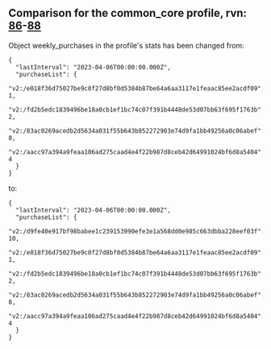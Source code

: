 ## Comparison for the common_core profile, rvn: [86](https://github.com/PRO100KatYT/FortniteProfileRevisions/tree/main/profiles/common_core/86%20common_core.json)-[88](https://github.com/PRO100KatYT/FortniteProfileRevisions/tree/main/profiles/common_core/88%20common_core.json)

Object weekly_purchases in the profile's stats has been changed from:

```
{
  "lastInterval": "2023-04-06T00:00:00.000Z",
  "purchaseList": {
    "v2:/e018f36d75027be9c0f27d8bf0d5384b87be64a6aa3117e1feaac85ee2acdf09": 1,
    "v2:/fd2b5edc1839496be18a0cb1ef1bc74c07f391b4448de53d07bb63f695f1763b": 2,
    "v2:/83ac0269acedb2d5634a031f55b643b852272903e74d9fa1bb49256a0c06abef": 8,
    "v2:/aacc97a394a9feaa106ad275caad4e4f22b987d8ceb42d64991024bf6d8a5404": 4
  }
}
```

to:

```
{
  "lastInterval": "2023-04-06T00:00:00.000Z",
  "purchaseList": {
    "v2:/d9fe40e917bf98babee1c239153990efe3e1a568dd0e985c663dbba228eef03f": 10,
    "v2:/e018f36d75027be9c0f27d8bf0d5384b87be64a6aa3117e1feaac85ee2acdf09": 1,
    "v2:/fd2b5edc1839496be18a0cb1ef1bc74c07f391b4448de53d07bb63f695f1763b": 2,
    "v2:/83ac0269acedb2d5634a031f55b643b852272903e74d9fa1bb49256a0c06abef": 8,
    "v2:/aacc97a394a9feaa106ad275caad4e4f22b987d8ceb42d64991024bf6d8a5404": 4
  }
}
```

<br><br>
